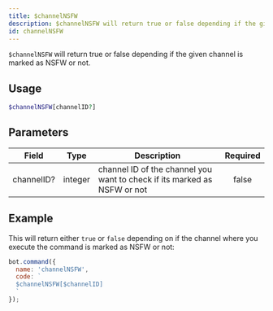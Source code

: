 ```yaml
---
title: $channelNSFW 
description: $channelNSFW will return true or false depending if the given channel is marked as NSFW or not.
id: channelNSFW
---
```


`$channelNSFW` will return true or false depending if the given channel is marked as NSFW or not.

## Usage

```php
$channelNSFW[channelID?]
```

## Parameters 


| Field      | Type    | Description                                                              | Required |
| ---------- | ------- | ------------------------------------------------------------------------ |:--------:|
| channelID? | integer | channel ID of the channel you want to check if its marked as NSFW or not |    false    |


## Example

This will return either `true` or `false` depending on if the channel where you execute the command is marked as NSFW or not:

```javascript
bot.command({
  name: 'channelNSFW',
  code: `
  $channelNSFW[$channelID]
  `
});
```